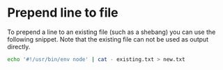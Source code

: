 # Prepend line to file

To prepend a line to an existing file (such as a shebang) you can use the following snippet. Note that the existing file can not be used as output directly.

```bash
echo '#!/usr/bin/env node' | cat - existing.txt > new.txt
```
